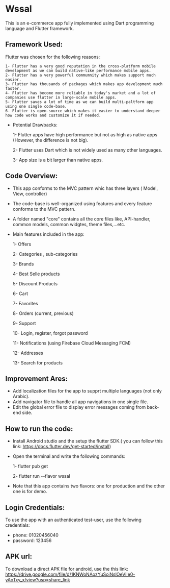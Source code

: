 
# Wssal

 This is an e-commerce app fully implemented using Dart programming language and Flutter framework.

## Framework Used:

Flutter was chosen for the following reasons:

    1- Flutter has a very good reputation in the cross-platform mobile development as we can build native-like performance mobile apps.
    2- Flutter has a very powerful commumnity which makes support much easier.
    3- Flutter has thousands of packages which makes app development much faster.
    4- Flutter has become more reliable in today's market and a lot of companies use flutter in large-scale mobile apps.
    5- Flutter saves a lot of time as we can build multi-paltform app using one single code-base.
    6- Flutter is open-source which makes it easier to understand deeper how code works and customize it if needed.

- Potential Drawbacks:
 
    1- Flutter apps have high performance but not as high as native apps (However, the difference is not big).
  
    2- Flutter uses Dart which is not widely used as many other languages.
  
    3- App size is a bit larger than native apps.

## Code Overview:

- This app conforms to the MVC pattern whic has three layers ( Model, View, controller)
- The code-base is well-organized using features and every feature conforms to the MVC pattern.
- A folder named "core" contains all the core files like, API-handler, common models, common widgtes, theme files,...etc.
- Main features included in the app:

    1- Offers
  
    2- Categories , sub-categories
  
    3- Brands
  
    4- Best Selle products
  
    5- Discount Products
  
    6- Cart
  
    7- Favorites
  
    8- Orders (current, previous)
  
    9- Support
  
    10- Login, register, forgot password
  
    11- Notifications (using Firebase Cloud Messaging FCM)
  
    12- Addresses
  
    13- Search for products

## Improvement Ares: 

- Add localization files for the app to supprt multiple languages (not only Arabic).
- Add navigator file to handle all app navigations in one single file.
- Edit the global error file to display error messages coming from back-end side. 

## How to run the code:
- Install Android studio and the setup the flutter SDK.( you can follow this link: https://docs.flutter.dev/get-started/install)
- Open the terminal and write the following commands:

    1- flutter pub get

    2- flutter run --flavor wssal

- Note that this app contains two flavors: one for production and the other one is for demo.


## Login Credentials:

To use the app with an authenticated test-user, use the following credentials:

- phone: 01020456040
- password: 123456
## APK url: 

To download a direct APK file for android, use the this link: https://drive.google.com/file/d/1KNWoNAozYuSoiNslOeVIle0-yAoTxy_x/view?usp=share_link
